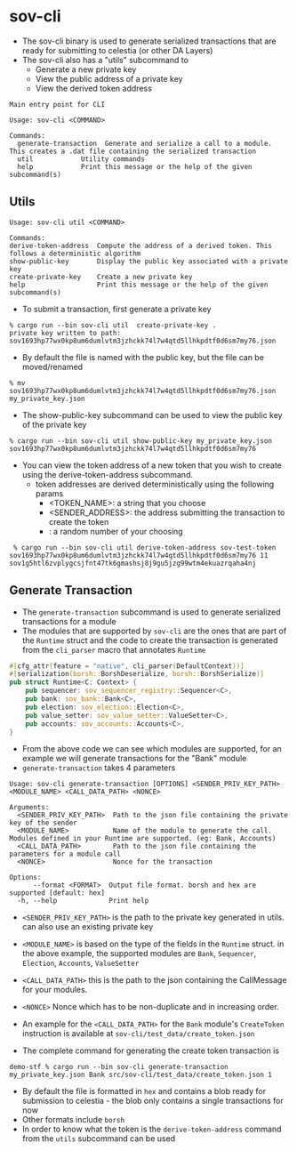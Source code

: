 # sov-cli

- The sov-cli binary is used to generate serialized transactions that are ready for submitting to celestia (or other DA Layers)
- The sov-cli also has a "utils" subcommand to
  - Generate a new private key
  - View the public address of a private key
  - View the derived token address

```
Main entry point for CLI

Usage: sov-cli <COMMAND>

Commands:
  generate-transaction  Generate and serialize a call to a module. This creates a .dat file containing the serialized transaction
  util            Utility commands
  help            Print this message or the help of the given subcommand(s)
```

## Utils

```
Usage: sov-cli util <COMMAND>

Commands:
derive-token-address  Compute the address of a derived token. This follows a deterministic algorithm
show-public-key       Display the public key associated with a private key
create-private-key    Create a new private key
help                  Print this message or the help of the given subcommand(s)
```

- To submit a transaction, first generate a private key

```
% cargo run --bin sov-cli util  create-private-key .
private key written to path: sov1693hp77wx0kp8um6dumlvtm3jzhckk74l7w4qtd5llhkpdtf0d6sm7my76.json
```

- By default the file is named with the public key, but the file can be moved/renamed

```
% mv sov1693hp77wx0kp8um6dumlvtm3jzhckk74l7w4qtd5llhkpdtf0d6sm7my76.json my_private_key.json
```

- The show-public-key subcommand can be used to view the public key of the private key

```
% cargo run --bin sov-cli util show-public-key my_private_key.json
sov1693hp77wx0kp8um6dumlvtm3jzhckk74l7w4qtd5llhkpdtf0d6sm7my76
```

- You can view the token address of a new token that you wish to create using the derive-token-address subcommand.
  - token addresses are derived deterministically using the following params
    - <TOKEN_NAME>: a string that you choose
    - <SENDER_ADDRESS>: the address submitting the transaction to create the token
    - <SALT>: a random number of your choosing

```
 % cargo run --bin sov-cli util derive-token-address sov-test-token sov1693hp77wx0kp8um6dumlvtm3jzhckk74l7w4qtd5llhkpdtf0d6sm7my76 11
sov1g5htl6zvplygcsjfnt47tk6gmashsj8j9gu5jzg99wtm4ekuazrqaha4nj
```

## Generate Transaction

- The `generate-transaction` subcommand is used to generate serialized transactions for a module
- The modules that are supported by `sov-cli` are the ones that are part of the `Runtime` struct and the code to create the transaction is generated from the `cli_parser` macro that annotates `Runtime`

```rust
#[cfg_attr(feature = "native", cli_parser(DefaultContext))]
#[serialization(borsh::BorshDeserialize, borsh::BorshSerialize)]
pub struct Runtime<C: Context> {
    pub sequencer: sov_sequencer_registry::Sequencer<C>,
    pub bank: sov_bank::Bank<C>,
    pub election: sov_election::Election<C>,
    pub value_setter: sov_value_setter::ValueSetter<C>,
    pub accounts: sov_accounts::Accounts<C>,
}
```

- From the above code we can see which modules are supported, for an example we will generate transactions for the "Bank" module
- `generate-transaction` takes 4 parameters

```
Usage: sov-cli generate-transaction [OPTIONS] <SENDER_PRIV_KEY_PATH> <MODULE_NAME> <CALL_DATA_PATH> <NONCE>

Arguments:
  <SENDER_PRIV_KEY_PATH>  Path to the json file containing the private key of the sender
  <MODULE_NAME>           Name of the module to generate the call. Modules defined in your Runtime are supported. (eg: Bank, Accounts)
  <CALL_DATA_PATH>        Path to the json file containing the parameters for a module call
  <NONCE>                 Nonce for the transaction

Options:
      --format <FORMAT>  Output file format. borsh and hex are supported [default: hex]
  -h, --help             Print help

```

- `<SENDER_PRIV_KEY_PATH>` is the path to the private key generated in utils. can also use an existing private key
- `<MODULE_NAME>` is based on the type of the fields in the `Runtime` struct. in the above example, the supported modules are `Bank`, `Sequencer`, `Election`, `Accounts`, `ValueSetter`
- `<CALL_DATA_PATH>` this is the path to the json containing the CallMessage for your modules.
- `<NONCE>` Nonce which has to be non-duplicate and in increasing order.

- An example for the `<CALL_DATA_PATH>` for the `Bank` module's `CreateToken` instruction is available at `sov-cli/test_data/create_token.json`
- The complete command for generating the create token transaction is

```
demo-stf % cargo run --bin sov-cli generate-transaction my_private_key.json Bank src/sov-cli/test_data/create_token.json 1
```

- By default the file is formatted in `hex` and contains a blob ready for submission to celestia - the blob only contains a single transactions for now
- Other formats include `borsh`
- In order to know what the token is the `derive-token-address` command from the `utils` subcommand can be used
